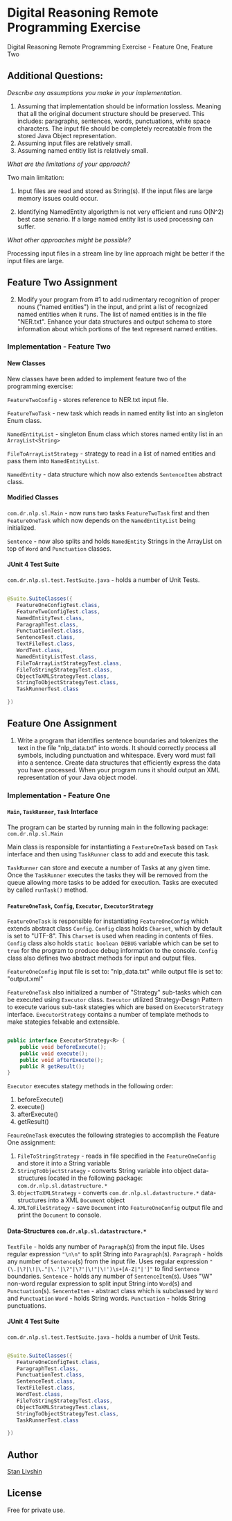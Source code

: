 # Digital Reasoning Remote Programming Exercise

Digital Reasoning Remote Programming Exercise - Feature One, Feature Two

Additional Questions:
---------------------
*Describe any assumptions you make in your implementation.*

1. Assuming that implementation should be information lossless. Meaning that all
the original document structure should be preserved. This includes: paragraphs,
sentences, words, punctuations, white space characters. The input file should
be completely recreatable from the stored Java Object representation.
2. Assuming input files are relatively small.
3. Assuming named entitiy list is relatively small.

*What are the limitations of your approach?*

Two main limitation:

1. Input files are read and stored as String(s). If the input files are large
memory issues could occur.

2. Identifying NamedEntity algorigthm is not very efficient and runs O(N^2) best
case senario. If a large named entity list is used processing can suffer. 

*What other approaches might be possible?*

Processing input files in a stream line by line approach might be better
if the input files are large.

## Feature Two Assignment

2. Modify your program from #1 to add rudimentary recognition of proper nouns
("named entities") in the input, and print a list of recognized named entities
when it runs. The list of named entities is in the file "NER.txt". Enhance your
data structures and output schema to store information about which portions of
the text represent named entities.

### Implementation - Feature Two

#### New Classes

New classes have been added to implement feature two of the programming
exercise:

`FeatureTwoConfig` - stores reference to NER.txt input file.

`FeatureTwoTask` - new task which reads in named entity list into an singleton
Enum class.

`NamedEntityList` - singleton Enum class which stores named entity list in an
`ArrayList<String>`

`FileToArrayListStrategy` - strategy to read in a list of named entities and
pass them into `NamedEntityList`.

`NamedEntity` - data structure which now also extends `SentenceItem` abstract
class.

#### Modified Classes

`com.dr.nlp.sl.Main` - now runs two tasks `FeatureTwoTask` first and then
`FeatureOneTask` which now depends on the `NamedEntityList` being initialized.

`Sentence` - now also splits and holds `NamedEntity` Strings in the
ArrayList<SentenceItem> on top of `Word` and `Punctuation` classes.

#### JUnit 4 Test Suite

`com.dr.nlp.sl.test.TestSuite.java` - holds a number of Unit Tests.

```java

@Suite.SuiteClasses({
   FeatureOneConfigTest.class,
   FeatureTwoConfigTest.class,
   NamedEntityTest.class,
   ParagraphTest.class,
   PunctuationTest.class,
   SentenceTest.class,
   TextFileTest.class,
   WordTest.class,
   NamedEntityListTest.class,
   FileToArrayListStrategyTest.class,
   FileToStringStrategyTest.class,
   ObjectToXMLStrategyTest.class,
   StringToObjectStrategyTest.class,
   TaskRunnerTest.class
   
})

```

## Feature One Assignment

1. Write a program that identifies sentence boundaries and tokenizes the text
in the file "nlp_data.txt" into words. It should correctly process all symbols,
including punctuation and whitespace. Every word must fall into a sentence.
Create data structures that efficiently express the data you have processed.
When your program runs it should output an XML representation of your Java
object model.

### Implementation - Feature One

#### `Main`, `TaskRunner`, `Task` Interface

The program can be started by running main in the following package:
`com.dr.nlp.sl.Main`

Main class is responsible for instantiating a `FeatureOneTask` based on `Task`
interface and then using `TaskRunner` class to add and execute this task.

`TaskRunner` can store and execute a number of Tasks at any given time.
Once the `TaskRunner` executes the tasks they will be removed from the queue
allowing more tasks to be added for execution. Tasks are executed by called
`runTask()` method.

#### `FeatureOneTask`, `Config`, `Executor`, `ExecutorStrategy`

`FeatureOneTask` is responsible for instantiating `FeatureOneConfig` which
extends abstract class `Config`. `Config` class holds `Charset`, which by
default is set to "UTF-8". This `Charset` is used when reading in contents of
files. `Config` class also holds `static boolean DEBUG` variable which can be
set to `true` for the program to produce debug information to the console.
`Config` class also defines two abstract methods for input and output files.

`FeatureOneConfig` input file is set to: "nlp_data.txt" while output file is
set to: "output.xml"

`FeatureOneTask` also initialized a number of "Strategy" sub-tasks which can be
executed using `Executor` class. `Executor` utilized Strategy-Desgn Pattern to
execute various sub-task stategies which are based on `ExecutorStrategy`
interface. `ExecutorStrategy` contains a number of template methods to make
stategies felxable and extensible.

```java

public interface ExecutorStrategy<R> {
    public void beforeExecute();
    public void execute();
    public void afterExecute();
    public R getResult();
}

``` 

`Executor` executes stategy methods in the following order:

1. beforeExecute()
2. execute()
3. afterExecute()
4. getResult()

`FeaureOneTask` executes the following strategies to accomplish the Feature One
assignment:

1. `FileToStringStrategy` - reads in file specified in the `FeatureOneConfig`
and store it into a String variable
2. `StringToObjectStrategy` - converts String variable into object
data-structures located in the following package: `com.dr.nlp.sl.datastructure.*`
3. `ObjectToXMLStrategy` - converts `com.dr.nlp.sl.datastructure.*`
data-structures into a XML `Document` object
4. `XMLToFileStrategy` - save `Document` into `FeatureOneConfig` output file
and print the `Document` to console.

#### Data-Structures `com.dr.nlp.sl.datastructure.*`

`TextFile` - holds any number of `Paragraph`(s) from the input file. Uses
regular expression `"\n\n"` to split String into `Paragraph`(s).
`Paragraph` - holds any number of `Sentence`(s) from the input file. Uses
regular expression `"(\.|\?|\!|\."|\.'|\?"|\?'|\!"|\!')\s+[A-Z|"|']"` to find
`Sentence` boundaries.
`Sentence` - holds any number of `SentenceItem`(s). Uses "\W" non-word regular
expression to split input String into `Word`(s) and `Punctuation`(s).
`SencenteItem` - abstract class which is subclassed by `Word` and `Punctuation`
`Word` - holds String words.
`Punctuation` - holds String punctuations.

#### JUnit 4 Test Suite

`com.dr.nlp.sl.test.TestSuite.java` - holds a number of Unit Tests.

```java

@Suite.SuiteClasses({
   FeatureOneConfigTest.class,
   ParagraphTest.class,
   PunctuationTest.class,
   SentenceTest.class,
   TextFileTest.class,
   WordTest.class,
   FileToStringStrategyTest.class,
   ObjectToXMLStrategyTest.class,
   StringToObjectStrategyTest.class,
   TaskRunnerTest.class
   
})

```

## Author

[Stan Livshin](http://www.stanlivshin.com)

## License

Free for private use.